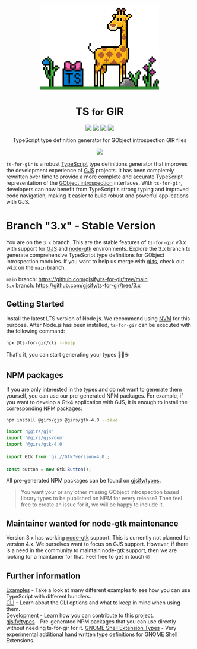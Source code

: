 <p align="center">
  <img src=".github/ts-for-gir_x4.png" />
  <h1 align="center">TS <small>for</small> GIR</h1>
</p>

<p align="center">
  <img src="https://img.shields.io/github/actions/workflow/status/gjsify/ts-for-gir/ci.yml" />
  <img src="https://img.shields.io/github/license/gjsify/ts-for-gir" />
  <img src="https://img.shields.io/npm/v/@ts-for-gir/cli" />
  <img src="https://img.shields.io/npm/dw/@ts-for-gir/cli" />
</p>

<p align="center">TypeScript type definition generator for GObject introspection GIR files</p>

<p align="center">
  <img src=".github/feeling.gif" />
</p>


`ts-for-gir` is a robust [TypeScript](https://www.typescriptlang.org/) type definitions generator that improves the development experience of [GJS](https://gitlab.gnome.org/GNOME/gjs/) projects. It has been completely rewritten over time to provide a more complete and accurate TypeScript representation of the [GObject introspection](https://gi.readthedocs.io/en/latest/) interfaces. With `ts-for-gir`, developers can now benefit from TypeScript's strong typing and improved code navigation, making it easier to build robust and powerful applications with GJS.

# Branch "3.x" - Stable Version

You are on the `3.x` branch. This are the stable features of `ts-for-gir` v3.x with support for [GJS](https://gitlab.gnome.org/GNOME/gjs) and [node-gtk](https://github.com/romgrk/node-gtk) environments. Explore the 3.x branch to generate comprehensive TypeScript type definitions for GObject introspection modules. If you want to help us merge with [gi.ts](https://github.com/gjsify/gi.ts), check out v4.x on the `main` branch.

`main` branch: https://github.com/gjsify/ts-for-gir/tree/main  
`3.x` branch: https://github.com/gjsify/ts-for-gir/tree/3.x

## Getting Started

Install the latest LTS version of Node.js. We recommend using [NVM](https://github.com/nvm-sh/nvm) for this purpose. After Node.js has been installed, `ts-for-gir` can be executed with the following command:

```bash
npx @ts-for-gir/cli --help
```

That's it, you can start generating your types 👩‍💻☕

## NPM packages

If you are only interested in the types and do not want to generate them yourself, you can use our pre-generated NPM packages. For example, if you want to develop a Gtk4 application with GJS, it is enough to install the corresponding NPM packages:

```bash
npm install @girs/gjs @girs/gtk-4.0 --save
```

```ts
import '@girs/gjs'
import '@girs/gjs/dom'
import '@girs/gtk-4.0'

import Gtk from 'gi://Gtk?version=4.0';

const button = new Gtk.Button();
```

All pre-generated NPM packages can be found on [gjsify/types](https://github.com/gjsify/types).

> You want your or any other missing GObject introspection based library types to be published on NPM for every release? Then feel free to create an issue for it, we will be happy to include it.

## Maintainer wanted for node-gtk maintenance

Version 3.x has working [node-gtk](https://github.com/romgrk/node-gtk) support. This is currently not planned for version 4.x. We ourselves want to focus on GJS support. However, if there is a need in the community to maintain node-gtk support, then we are looking for a maintainer for that. Feel free to get in touch 🤓
## Further information

[Examples](/examples/README.md) - Take a look at many different examples to see how you can use TypeScript with different bundlers.  
[CLI](/packages/cli/README.md) - Learn about the CLI options and what to keep in mind when using them.  
[Development](/DEVELOPMENT.md) - Learn how you can contribute to this project.  
[gjsify/types](https://github.com/gjsify/types) - Pre-generated NPM packages that you can use directly without needing ts-for-gir for it.
[GNOME Shell Extension Types](https://github.com/gjsify/gnome-shell) - Very experimental additional hand written type definitions for GNOME Shell Extensions.

